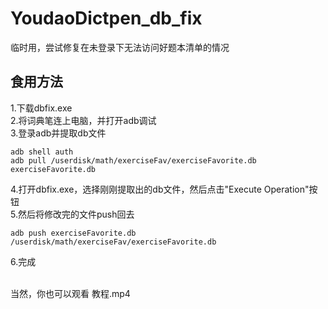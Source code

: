 # YoudaoDictpen_db_fix
临时用，尝试修复在未登录下无法访问好题本清单的情况

## 食用方法
1.下载dbfix.exe<br>
2.将词典笔连上电脑，并打开adb调试<br>
3.登录adb并提取db文件<br>
```
adb shell auth
adb pull /userdisk/math/exerciseFav/exerciseFavorite.db exerciseFavorite.db
```
4.打开dbfix.exe，选择刚刚提取出的db文件，然后点击"Execute Operation"按钮<br>
5.然后将修改完的文件push回去
```
adb push exerciseFavorite.db /userdisk/math/exerciseFav/exerciseFavorite.db
```
6.完成<br><br>

当然，你也可以观看 教程.mp4
